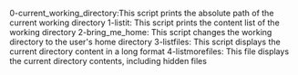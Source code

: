 0-current_working_directory:This script prints the absolute path of the current working directory
1-listit: This script prints the content list of the working directory
2-bring_me_home: This script changes the working directory to the user's home directory
3-listfiles: This script displays the current directory content in a long format
4-listmorefiles: This file displays the current directory contents, including hidden files
